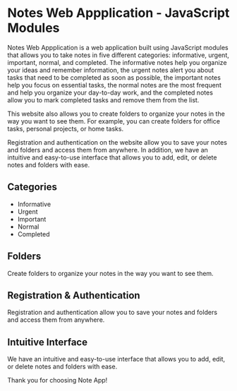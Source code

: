 # Notes Web Appplication - JavaScript Modules

Notes Web Appplication is a web application built using JavaScript modules that allows you to take notes in five different categories: informative, urgent, important, normal, and completed. The informative notes help you organize your ideas and remember information, the urgent notes alert you about tasks that need to be completed as soon as possible, the important notes help you focus on essential tasks, the normal notes are the most frequent and help you organize your day-to-day work, and the completed notes allow you to mark completed tasks and remove them from the list.

This website also allows you to create folders to organize your notes in the way you want to see them. For example, you can create folders for office tasks, personal projects, or home tasks.

Registration and authentication on the website allow you to save your notes and folders and access them from anywhere. In addition, we have an intuitive and easy-to-use interface that allows you to add, edit, or delete notes and folders with ease.

## Categories
- Informative
- Urgent
- Important
- Normal
- Completed

## Folders
Create folders to organize your notes in the way you want to see them.

## Registration & Authentication
Registration and authentication allow you to save your notes and folders and access them from anywhere.

## Intuitive Interface
We have an intuitive and easy-to-use interface that allows you to add, edit, or delete notes and folders with ease.

Thank you for choosing Note App!
